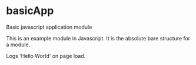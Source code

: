 # basicApp
Basic javascript application module


This is an example module in Javascript.
It is the absolute bare structure for a module.

Logs 'Hello World' on page load.


